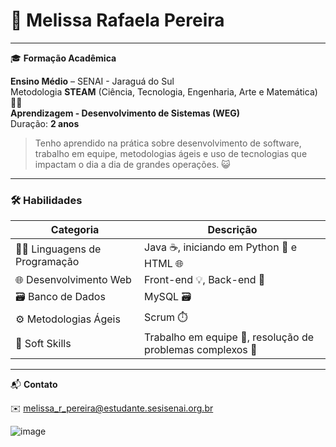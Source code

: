 
# 💼 Melissa Rafaela Pereira

---

🎓 **Formação Acadêmica**

**Ensino Médio** – SENAI - Jaraguá do Sul  
  Metodologia **STEAM** (Ciência, Tecnologia, Engenharia, Arte e Matemática) 🔬🎨  
**Aprendizagem - Desenvolvimento de Sistemas (WEG)**  
  Duração: **2 anos**
  
  > Tenho aprendido na prática sobre desenvolvimento de software, trabalho em equipe, metodologias ágeis e uso de tecnologias que impactam o dia a dia de grandes operações. 😺

---

<h3>🛠️ Habilidades</h3>

<table>
  <thead>
    <tr>
      <th>Categoria</th>
      <th>Descrição</th>
    </tr>
  </thead>
  <tbody>
    <tr>
      <td>🧑‍💻 Linguagens de Programação</td>
      <td>Java ☕, iniciando em Python 🐍 e HTML 🌐</td>
    </tr>
    <tr>
      <td>🌐 Desenvolvimento Web</td>
      <td>Front-end 💡, Back-end 🔧</td>
    </tr>
    <tr>
      <td>🗃️ Banco de Dados</td>
      <td>MySQL 🗃️</td>
    </tr>
    <tr>
      <td>⚙️ Metodologias Ágeis</td>
      <td>Scrum ⏱️</td>
    </tr>
    <tr>
      <td>🤝 Soft Skills</td>
      <td>Trabalho em equipe 🤝, resolução de problemas complexos 🧩</td>
    </tr>
  </tbody>
</table>


---

📬 **Contato**

✉️ melissa_r_pereira@estudante.sesisenai.org.br


![image](https://github.com/user-attachments/assets/75369a75-b6f5-44ae-a750-560283a582cb)
